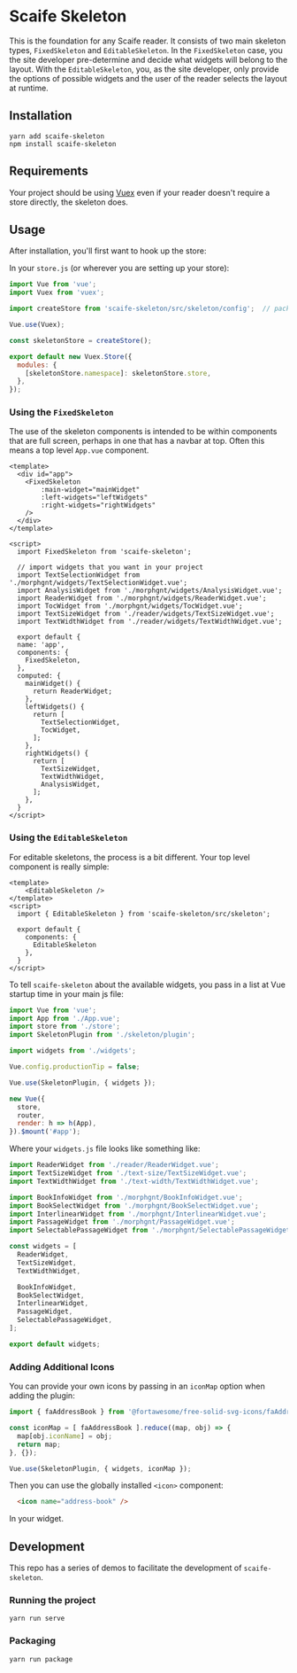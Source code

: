 # Scaife Skeleton

This is the foundation for any Scaife reader.  It consists of two main skeleton
types, `FixedSkeleton` and `EditableSkeleton`.  In the `FixedSkeleton` case, you
the site developer pre-determine and decide what widgets will belong to the
layout.  With the `EditableSkeleton`, you, as the site developer, only provide
the options of possible widgets and the user of the reader selects the layout
at runtime.

## Installation

```
yarn add scaife-skeleton
npm install scaife-skeleton
```

## Requirements

Your project should be using [Vuex](https://vuex.vuejs.org) even if your reader
doesn't require a store directly, the skeleton does.

## Usage

After installation, you'll first want to hook up the store:

In your `store.js` (or wherever you are setting up your store):

```js
import Vue from 'vue';
import Vuex from 'vuex';

import createStore from 'scaife-skeleton/src/skeleton/config';  // packaging issue

Vue.use(Vuex);

const skeletonStore = createStore();

export default new Vuex.Store({
  modules: {
    [skeletonStore.namespace]: skeletonStore.store,
  },
});
```

### Using the `FixedSkeleton`

The use of the skeleton components is intended to be within components that are
full screen, perhaps in one that has a navbar at top.  Often this means a top
level `App.vue` component.

```vue
<template>
  <div id="app">
    <FixedSkeleton
        :main-widget="mainWidget"
        :left-widgets="leftWidgets"
        :right-widgets="rightWidgets"
    />
  </div>
</template>

<script>
  import FixedSkeleton from 'scaife-skeleton';

  // import widgets that you want in your project
  import TextSelectionWidget from './morphgnt/widgets/TextSelectionWidget.vue';
  import AnalysisWidget from './morphgnt/widgets/AnalysisWidget.vue';
  import ReaderWidget from './morphgnt/widgets/ReaderWidget.vue';
  import TocWidget from './morphgnt/widgets/TocWidget.vue';
  import TextSizeWidget from './reader/widgets/TextSizeWidget.vue';
  import TextWidthWidget from './reader/widgets/TextWidthWidget.vue';

  export default {
  name: 'app',
  components: {
    FixedSkeleton,
  },
  computed: {
    mainWidget() {
      return ReaderWidget;
    },
    leftWidgets() {
      return [
        TextSelectionWidget,
        TocWidget,
      ];
    },
    rightWidgets() {
      return [
        TextSizeWidget,
        TextWidthWidget,
        AnalysisWidget,
      ];
    },
  }
</script>
```

### Using the `EditableSkeleton`

For editable skeletons, the process is a bit different.  Your top level
component is really simple:

```vue
<template>
    <EditableSkeleton />
</template>
<script>
  import { EditableSkeleton } from 'scaife-skeleton/src/skeleton';

  export default {
    components: {
      EditableSkeleton
    },
  }
</script>
```

To tell `scaife-skeleton` about the available widgets, you pass in a list at
Vue startup time in your main js file:

```js
import Vue from 'vue';
import App from './App.vue';
import store from './store';
import SkeletonPlugin from './skeleton/plugin';

import widgets from './widgets';

Vue.config.productionTip = false;

Vue.use(SkeletonPlugin, { widgets });

new Vue({
  store,
  router,
  render: h => h(App),
}).$mount('#app');
```

Where your `widgets.js` file looks like something like:

```js
import ReaderWidget from './reader/ReaderWidget.vue';
import TextSizeWidget from './text-size/TextSizeWidget.vue';
import TextWidthWidget from './text-width/TextWidthWidget.vue';

import BookInfoWidget from './morphgnt/BookInfoWidget.vue';
import BookSelectWidget from './morphgnt/BookSelectWidget.vue';
import InterlinearWidget from './morphgnt/InterlinearWidget.vue';
import PassageWidget from './morphgnt/PassageWidget.vue';
import SelectablePassageWidget from './morphgnt/SelectablePassageWidget.vue';

const widgets = [
  ReaderWidget,
  TextSizeWidget,
  TextWidthWidget,

  BookInfoWidget,
  BookSelectWidget,
  InterlinearWidget,
  PassageWidget,
  SelectablePassageWidget,
];

export default widgets;
```

### Adding Additional Icons

You can provide your own icons by passing in an `iconMap` option when adding
the plugin:

```js
import { faAddressBook } from '@fortawesome/free-solid-svg-icons/faAddressBook';

const iconMap = [ faAddressBook ].reduce((map, obj) => {
  map[obj.iconName] = obj;
  return map;
}, {});

Vue.use(SkeletonPlugin, { widgets, iconMap });
```

Then you can use the globally installed `<icon>` component:

```html
  <icon name="address-book" />
```

In your widget.

## Development

This repo has a series of demos to facilitate the development of `scaife-skeleton`.

### Running the project

```
yarn run serve
```

### Packaging

```
yarn run package
```
